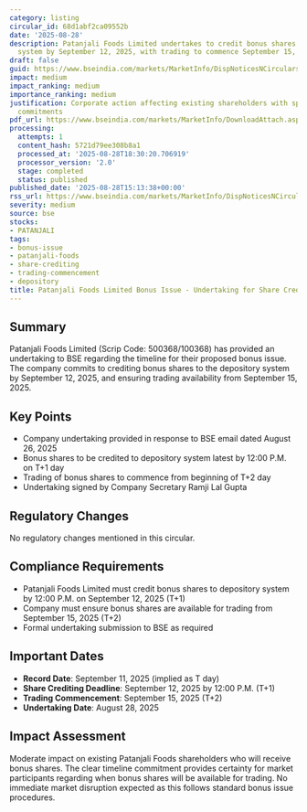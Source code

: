 ```yaml
---
category: listing
circular_id: 68d1abf2ca09552b
date: '2025-08-28'
description: Patanjali Foods Limited undertakes to credit bonus shares to depository
  system by September 12, 2025, with trading to commence September 15, 2025.
draft: false
guid: https://www.bseindia.com/markets/MarketInfo/DispNoticesNCirculars.aspx?Noticeid={7D106F5A-9450-412A-9968-E820E8DE21ED}&noticeno=20250828-58&dt=08/28/2025&icount=58&totcount=59&flag=0
impact: medium
impact_ranking: medium
importance_ranking: medium
justification: Corporate action affecting existing shareholders with specific timeline
  commitments
pdf_url: https://www.bseindia.com/markets/MarketInfo/DownloadAttach.aspx?id=20250828-58&attachedId=ce6aa0aa-d6be-4188-bb1f-35b1eb0e00f3
processing:
  attempts: 1
  content_hash: 5721d79ee308b8a1
  processed_at: '2025-08-28T18:30:20.706919'
  processor_version: '2.0'
  stage: completed
  status: published
published_date: '2025-08-28T15:13:38+00:00'
rss_url: https://www.bseindia.com/markets/MarketInfo/DispNoticesNCirculars.aspx?Noticeid={7D106F5A-9450-412A-9968-E820E8DE21ED}&noticeno=20250828-58&dt=08/28/2025&icount=58&totcount=59&flag=0
severity: medium
source: bse
stocks:
- PATANJALI
tags:
- bonus-issue
- patanjali-foods
- share-crediting
- trading-commencement
- depository
title: Patanjali Foods Limited Bonus Issue - Undertaking for Share Crediting Timeline
---
```


## Summary

Patanjali Foods Limited (Scrip Code: 500368/100368) has provided an undertaking to BSE regarding the timeline for their proposed bonus issue. The company commits to crediting bonus shares to the depository system by September 12, 2025, and ensuring trading availability from September 15, 2025.

## Key Points

- Company undertaking provided in response to BSE email dated August 26, 2025
- Bonus shares to be credited to depository system latest by 12:00 P.M. on T+1 day
- Trading of bonus shares to commence from beginning of T+2 day
- Undertaking signed by Company Secretary Ramji Lal Gupta

## Regulatory Changes

No regulatory changes mentioned in this circular.

## Compliance Requirements

- Patanjali Foods Limited must credit bonus shares to depository system by 12:00 P.M. on September 12, 2025 (T+1)
- Company must ensure bonus shares are available for trading from September 15, 2025 (T+2)
- Formal undertaking submission to BSE as required

## Important Dates

- **Record Date**: September 11, 2025 (implied as T day)
- **Share Crediting Deadline**: September 12, 2025 by 12:00 P.M. (T+1)
- **Trading Commencement**: September 15, 2025 (T+2)
- **Undertaking Date**: August 28, 2025

## Impact Assessment

Moderate impact on existing Patanjali Foods shareholders who will receive bonus shares. The clear timeline commitment provides certainty for market participants regarding when bonus shares will be available for trading. No immediate market disruption expected as this follows standard bonus issue procedures.